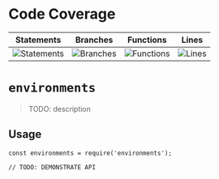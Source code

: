 # Code Coverage
| Statements                  | Branches                | Functions                 | Lines             |
| --------------------------- | ----------------------- | ------------------------- | ----------------- |
| ![Statements](https://img.shields.io/badge/statements-81.18%25-yellow.svg?style=flat) | ![Branches](https://img.shields.io/badge/branches-73.15%25-red.svg?style=flat) | ![Functions](https://img.shields.io/badge/functions-83.82%25-yellow.svg?style=flat) | ![Lines](https://img.shields.io/badge/lines-81.09%25-yellow.svg?style=flat) |
# `environments`

> TODO: description

## Usage

```
const environments = require('environments');

// TODO: DEMONSTRATE API
```